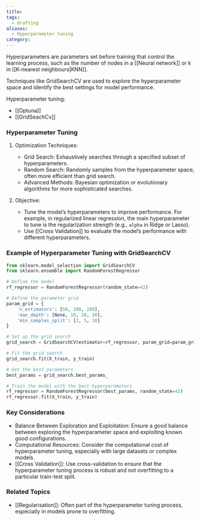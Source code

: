 ```yaml
---
title: 
tags:
  - drafting
aliases:
  - Hyperparameter tuning
category:
---
```

Hyperparameters are parameters set before training that control the learning process, such as the number of nodes in a [[Neural network]] or k in [[K-nearest neighbours|KNN]].

Techniques like GridSearchCV are used to explore the hyperparameter space and identify the best settings for model performance.

Hyperparameter tuning:
- [[Optuna]]
- [[GridSeachCv]]

### Hyperparameter Tuning

1. Optimization Techniques:
    - Grid Search: Exhaustively searches through a specified subset of hyperparameters.
    - Random Search: Randomly samples from the hyperparameter space, often more efficient than grid search.
    - Advanced Methods: Bayesian optimization or evolutionary algorithms for more sophisticated searches.

1. Objective:
    - Tune the model’s hyperparameters to improve performance. For example, in regularized linear regression, the main hyperparameter to tune is the regularization strength (e.g., `alpha` in Ridge or Lasso).
    - Use [[Cross Validation]] to evaluate the model’s performance with different hyperparameters.
### Example of Hyperparameter Tuning with GridSearchCV

```python
from sklearn.model_selection import GridSearchCV
from sklearn.ensemble import RandomForestRegressor

# Define the model
rf_regressor = RandomForestRegressor(random_state=42)

# Define the parameter grid
param_grid = {
    'n_estimators': [50, 100, 200],
    'max_depth': [None, 10, 20, 30],
    'min_samples_split': [2, 5, 10]
}

# Set up the grid search
grid_search = GridSearchCV(estimator=rf_regressor, param_grid=param_grid, cv=5, scoring='neg_mean_absolute_error')

# Fit the grid search
grid_search.fit(X_train, y_train)

# Get the best parameters
best_params = grid_search.best_params_

# Train the model with the best hyperparameters
rf_regressor = RandomForestRegressor(best_params, random_state=42)
rf_regressor.fit(X_train, y_train)
```

### Key Considerations

- Balance Between Exploration and Exploitation: Ensure a good balance between exploring the hyperparameter space and exploiting known good configurations.
- Computational Resources: Consider the computational cost of hyperparameter tuning, especially with large datasets or complex models.
- [[Cross Validation]]: Use cross-validation to ensure that the hyperparameter tuning process is robust and not overfitting to a particular train-test split.

### Related Topics

- [[Regularisation]]: Often part of the hyperparameter tuning process, especially in models prone to overfitting.
